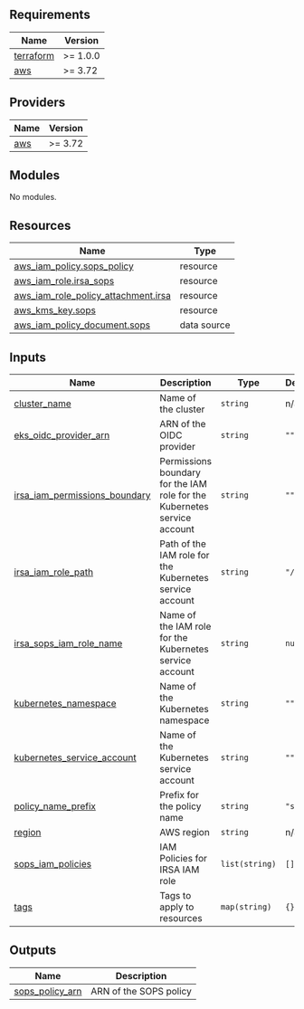 ## Requirements

| Name | Version |
|------|---------|
| <a name="requirement_terraform"></a> [terraform](#requirement\_terraform) | >= 1.0.0 |
| <a name="requirement_aws"></a> [aws](#requirement\_aws) | >= 3.72 |

## Providers

| Name | Version |
|------|---------|
| <a name="provider_aws"></a> [aws](#provider\_aws) | >= 3.72 |

## Modules

No modules.

## Resources

| Name | Type |
|------|------|
| [aws_iam_policy.sops_policy](https://registry.terraform.io/providers/hashicorp/aws/latest/docs/resources/iam_policy) | resource |
| [aws_iam_role.irsa_sops](https://registry.terraform.io/providers/hashicorp/aws/latest/docs/resources/iam_role) | resource |
| [aws_iam_role_policy_attachment.irsa](https://registry.terraform.io/providers/hashicorp/aws/latest/docs/resources/iam_role_policy_attachment) | resource |
| [aws_kms_key.sops](https://registry.terraform.io/providers/hashicorp/aws/latest/docs/resources/kms_key) | resource |
| [aws_iam_policy_document.sops](https://registry.terraform.io/providers/hashicorp/aws/latest/docs/data-sources/iam_policy_document) | data source |

## Inputs

| Name | Description | Type | Default | Required |
|------|-------------|------|---------|:--------:|
| <a name="input_cluster_name"></a> [cluster\_name](#input\_cluster\_name) | Name of the cluster | `string` | n/a | yes |
| <a name="input_eks_oidc_provider_arn"></a> [eks\_oidc\_provider\_arn](#input\_eks\_oidc\_provider\_arn) | ARN of the OIDC provider | `string` | `""` | no |
| <a name="input_irsa_iam_permissions_boundary"></a> [irsa\_iam\_permissions\_boundary](#input\_irsa\_iam\_permissions\_boundary) | Permissions boundary for the IAM role for the Kubernetes service account | `string` | `""` | no |
| <a name="input_irsa_iam_role_path"></a> [irsa\_iam\_role\_path](#input\_irsa\_iam\_role\_path) | Path of the IAM role for the Kubernetes service account | `string` | `"/"` | no |
| <a name="input_irsa_sops_iam_role_name"></a> [irsa\_sops\_iam\_role\_name](#input\_irsa\_sops\_iam\_role\_name) | Name of the IAM role for the Kubernetes service account | `string` | `null` | no |
| <a name="input_kubernetes_namespace"></a> [kubernetes\_namespace](#input\_kubernetes\_namespace) | Name of the Kubernetes namespace | `string` | `""` | no |
| <a name="input_kubernetes_service_account"></a> [kubernetes\_service\_account](#input\_kubernetes\_service\_account) | Name of the Kubernetes service account | `string` | `""` | no |
| <a name="input_policy_name_prefix"></a> [policy\_name\_prefix](#input\_policy\_name\_prefix) | Prefix for the policy name | `string` | `"sops"` | no |
| <a name="input_region"></a> [region](#input\_region) | AWS region | `string` | n/a | yes |
| <a name="input_sops_iam_policies"></a> [sops\_iam\_policies](#input\_sops\_iam\_policies) | IAM Policies for IRSA IAM role | `list(string)` | `[]` | no |
| <a name="input_tags"></a> [tags](#input\_tags) | Tags to apply to resources | `map(string)` | `{}` | no |

## Outputs

| Name | Description |
|------|-------------|
| <a name="output_sops_policy_arn"></a> [sops\_policy\_arn](#output\_sops\_policy\_arn) | ARN of the SOPS policy |
